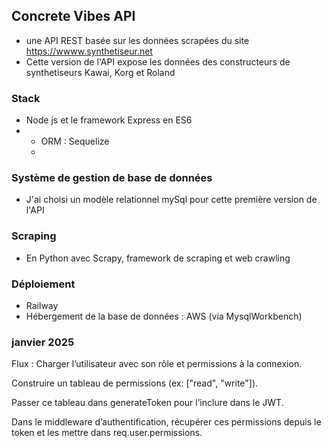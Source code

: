 ﻿## Concrete Vibes API
- une API REST basée sur les données scrapées du site https://wwww.synthetiseur.net
- Cette version de l'API expose les données des constructeurs de synthetiseurs Kawai, Korg et Roland

### Stack
- Node js et le framework Express en ES6
- - ORM : Sequelize
  - 
### Système de gestion de base de données 
- J'ai choisi un modèle relationnel mySql pour cette première version de l'API
### Scraping
- En Python avec Scrapy, framework de scraping et web crawling

### Déploiement
- Railway
- Hébergement de la base de données : AWS (via MysqlWorkbench)

### janvier 2025

Flux :
Charger l’utilisateur avec son rôle et permissions à la connexion.

Construire un tableau de permissions (ex: ["read", "write"]).

Passer ce tableau dans generateToken pour l’inclure dans le JWT.

Dans le middleware d’authentification, récupérer ces permissions depuis le token et les mettre dans req.user.permissions.

